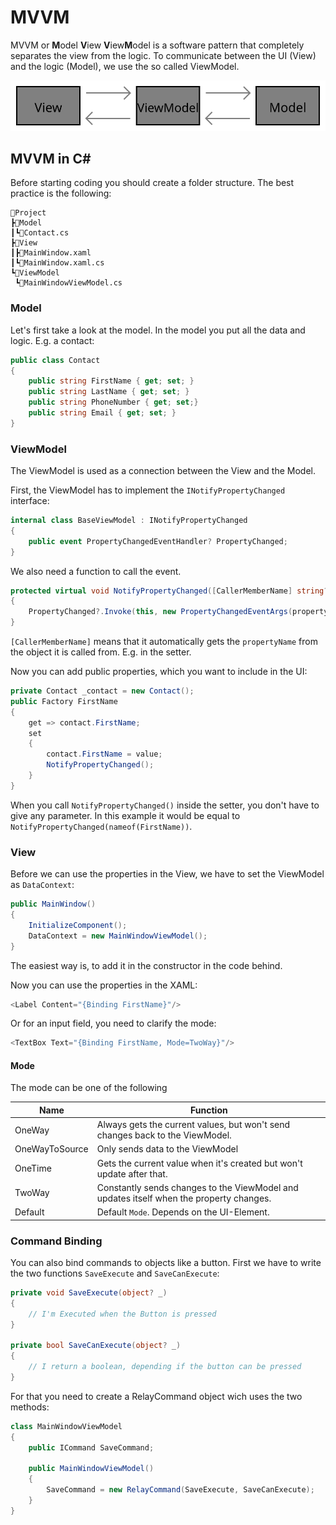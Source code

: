 # MVVM

MVVM or **M**odel **V**iew **V**iew**M**odel is a software pattern that completely separates the view from the logic. To communicate between the UI (View) and the logic (Model), we use the so called ViewModel. 

![](./media/mvvm.svg)

## MVVM in C# #

Before starting coding you should create a folder structure. The best practice is the following:
```
📁Project
┣📁Model
┃┗📝Contact.cs
┣📁View
┃┣📝MainWindow.xaml
┃┗📝MainWindow.xaml.cs
┗📁ViewModel
 ┗📝MainWindowViewModel.cs
```
### Model

Let's first take a look at the model. In the model you put all the data and logic. E.g. a contact:
```csharp
public class Contact
{
    public string FirstName { get; set; }
    public string LastName { get; set; }
    public string PhoneNumber { get; set;}
    public string Email { get; set; }
}
```

### ViewModel

The ViewModel is used as a connection between the View and the Model. 

First, the ViewModel has to implement the `INotifyPropertyChanged` interface:
```csharp
internal class BaseViewModel : INotifyPropertyChanged
{
    public event PropertyChangedEventHandler? PropertyChanged;
}
```
We also need a function to call the event.
```csharp
protected virtual void NotifyPropertyChanged([CallerMemberName] string? propertyName = null)
{
    PropertyChanged?.Invoke(this, new PropertyChangedEventArgs(propertyName));
}
```
`[CallerMemberName]` means that it automatically gets the `propertyName` from the object it is called from. E.g. in the setter.

Now you can add public properties, which you want to include in the UI:
```csharp
private Contact _contact = new Contact();
public Factory FirstName 
{ 
    get => contact.FirstName;
    set 
    {
        contact.FirstName = value;
        NotifyPropertyChanged();
    } 
}
```
When you call `NotifyPropertyChanged()` inside the setter, you don't have to give any parameter. In this example it would be equal to `NotifyPropertyChanged(nameof(FirstName))`.

### View

Before we can use the properties in the View, we have to set the ViewModel as `DataContext`:
```csharp
public MainWindow()
{
	InitializeComponent();
	DataContext = new MainWindowViewModel();
}
```
The easiest way is, to add it in the constructor in the code behind.

Now you can use the properties in the XAML:
```csharp
<Label Content="{Binding FirstName}"/>
```
Or for an input field, you need to clarify the mode:
```csharp
<TextBox Text="{Binding FirstName, Mode=TwoWay}"/>
```

#### Mode

The mode can be one of the following 

| Name           | Function                                                                                |
|----------------|-----------------------------------------------------------------------------------------|
| OneWay         | Always gets the current values, but won't send changes back to the ViewModel.           |
| OneWayToSource | Only sends data to the ViewModel                                                        |
| OneTime        | Gets the current value when it's created but won't update after that.                   |
| TwoWay         | Constantly sends changes to the ViewModel and updates itself when the property changes. |
| Default        | Default `Mode`. Depends on the UI-Element.                                              |

### Command Binding

You can also bind commands to objects like a button. First we have to write the two functions `SaveExecute` and `SaveCanExecute`:

```csharp
private void SaveExecute(object? _)
{
	// I'm Executed when the Button is pressed
}

private bool SaveCanExecute(object? _)
{
	// I return a boolean, depending if the button can be pressed
}
```

For that you need to create a RelayCommand object wich uses the two methods:

```csharp
class MainWindowViewModel
{
	public ICommand SaveCommand;

	public MainWindowViewModel()
	{
		SaveCommand = new RelayCommand(SaveExecute, SaveCanExecute);
	}
}
```
